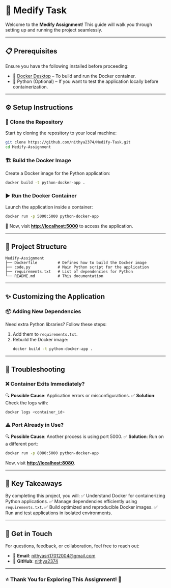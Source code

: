 # 🚀 **Medify Task**

Welcome to the **Medify Assignment**! This guide will walk you through setting up and running the project seamlessly.

---

## 📋 **Prerequisites**
Ensure you have the following installed before proceeding:
- 🐳 [Docker Desktop](https://www.docker.com/products/docker-desktop) – To build and run the Docker container.
- 🐍 Python (Optional) – If you want to test the application locally before containerization.

---

## ⚙️ **Setup Instructions**

### 🔗 Clone the Repository
Start by cloning the repository to your local machine:
```bash
git clone https://github.com/nithya2374/Medify-Task.git
cd Medify-Assignment
```

### 🏗️ Build the Docker Image
Create a Docker image for the Python application:
```bash
docker build -t python-docker-app .
```

### ▶️ Run the Docker Container
Launch the application inside a container:
```bash
docker run -p 5000:5000 python-docker-app
```
🔗 Now, visit **[http://localhost:5000](http://localhost:5000)** to access the application.

---

## 📂 **Project Structure**
```plaintext
Medify-Assignment
├── Dockerfile         # Defines how to build the Docker image
├── code.py            # Main Python script for the application
├── requirements.txt   # List of dependencies for Python
└── README.md          # This documentation
```

---

## ✨ **Customizing the Application**

### 📦 Adding New Dependencies
Need extra Python libraries? Follow these steps:
1. Add them to `requirements.txt`.
2. Rebuild the Docker image:
   ```bash
   docker build -t python-docker-app .
   ```

---

## 🐛 **Troubleshooting**

### ❌ **Container Exits Immediately?**
🔍 **Possible Cause**: Application errors or misconfigurations.
✅ **Solution**: Check the logs with:
   ```bash
   docker logs <container_id>
   ```

### ⚠️ **Port Already in Use?**
🔍 **Possible Cause**: Another process is using port 5000.
✅ **Solution**: Run on a different port:
   ```bash
   docker run -p 8080:5000 python-docker-app
   ```
   Now, visit **[http://localhost:8080](http://localhost:8080)**.

---

## 🎯 **Key Takeaways**
By completing this project, you will:
✅ Understand Docker for containerizing Python applications.
✅ Manage dependencies efficiently using `requirements.txt`.
✅ Build optimized and reproducible Docker images.
✅ Run and test applications in isolated environments.

---

## 📧 **Get in Touch**
For questions, feedback, or collaboration, feel free to reach out:
- 📩 **Email**: [nithyasri17012004@gmail.com](mailto:nithyasri17012004@gmail.com)
- 🐙 **GitHub**: [nithya2374](https://github.com/nithya2374)

---

### ⭐️ **Thank You for Exploring This Assignment!** 🚀

